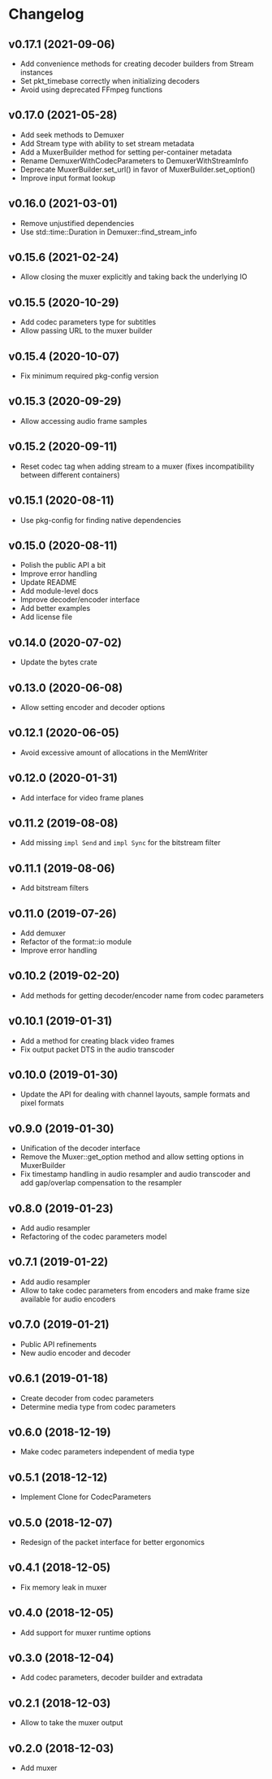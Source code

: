# Changelog

## v0.17.1 (2021-09-06)

* Add convenience methods for creating decoder builders from Stream instances
* Set pkt_timebase correctly when initializing decoders
* Avoid using deprecated FFmpeg functions

## v0.17.0 (2021-05-28)

* Add seek methods to Demuxer
* Add Stream type with ability to set stream metadata
* Add a MuxerBuilder method for setting per-container metadata
* Rename DemuxerWithCodecParameters to DemuxerWithStreamInfo
* Deprecate MuxerBuilder.set_url() in favor of MuxerBuilder.set_option()
* Improve input format lookup

## v0.16.0 (2021-03-01)

* Remove unjustified dependencies
* Use std::time::Duration in Demuxer::find_stream_info

## v0.15.6 (2021-02-24)

* Allow closing the muxer explicitly and taking back the underlying IO

## v0.15.5 (2020-10-29)

* Add codec parameters type for subtitles
* Allow passing URL to the muxer builder

## v0.15.4 (2020-10-07)

* Fix minimum required pkg-config version

## v0.15.3 (2020-09-29)

* Allow accessing audio frame samples

## v0.15.2 (2020-09-11)

* Reset codec tag when adding stream to a muxer (fixes incompatibility between
  different containers)

## v0.15.1 (2020-08-11)

* Use pkg-config for finding native dependencies

## v0.15.0 (2020-08-11)

* Polish the public API a bit
* Improve error handling
* Update README
* Add module-level docs
* Improve decoder/encoder interface
* Add better examples
* Add license file

## v0.14.0 (2020-07-02)

* Update the bytes crate

## v0.13.0 (2020-06-08)

* Allow setting encoder and decoder options

## v0.12.1 (2020-06-05)

* Avoid excessive amount of allocations in the MemWriter

## v0.12.0 (2020-01-31)

* Add interface for video frame planes

## v0.11.2 (2019-08-08)

* Add missing `impl Send` and `impl Sync` for the bitstream filter

## v0.11.1 (2019-08-06)

* Add bitstream filters

## v0.11.0 (2019-07-26)

* Add demuxer
* Refactor of the format::io module
* Improve error handling

## v0.10.2 (2019-02-20)

* Add methods for getting decoder/encoder name from codec parameters

## v0.10.1 (2019-01-31)

* Add a method for creating black video frames
* Fix output packet DTS in the audio transcoder

## v0.10.0 (2019-01-30)

* Update the API for dealing with channel layouts, sample formats and pixel formats

## v0.9.0 (2019-01-30)

* Unification of the decoder interface
* Remove the Muxer::get\_option method and allow setting options in MuxerBuilder
* Fix timestamp handling in audio resampler and audio transcoder and add gap/overlap compensation to the resampler

## v0.8.0 (2019-01-23)

* Add audio resampler
* Refactoring of the codec parameters model

## v0.7.1 (2019-01-22)

* Add audio resampler
* Allow to take codec parameters from encoders and make frame size available for audio encoders

## v0.7.0 (2019-01-21)

* Public API refinements
* New audio encoder and decoder

## v0.6.1 (2019-01-18)

* Create decoder from codec parameters
* Determine media type from codec parameters

## v0.6.0 (2018-12-19)

* Make codec parameters independent of media type

## v0.5.1 (2018-12-12)

* Implement Clone for CodecParameters

## v0.5.0 (2018-12-07)

* Redesign of the packet interface for better ergonomics

## v0.4.1 (2018-12-05)

* Fix memory leak in muxer

## v0.4.0 (2018-12-05)

* Add support for muxer runtime options

## v0.3.0 (2018-12-04)

* Add codec parameters, decoder builder and extradata

## v0.2.1 (2018-12-03)

* Allow to take the muxer output

## v0.2.0 (2018-12-03)

* Add muxer
